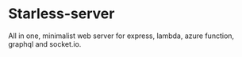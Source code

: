 # Starless-server

All in one, minimalist web server for express, lambda, azure function, graphql and socket.io.
